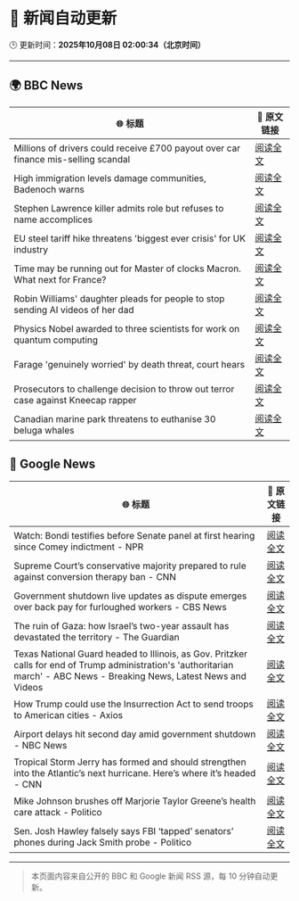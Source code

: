 # 🧠 新闻自动更新

🕒 更新时间：**2025年10月08日 02:00:34（北京时间）**

---

## 🌍 BBC News

| 🌐 标题 | 🔗 原文链接 |
|--------|-------------|
| Millions of drivers could receive £700 payout over car finance mis-selling scandal | [阅读全文](https://www.bbc.com/news/articles/cqlzwqv7xz1o?at_medium=RSS&at_campaign=rss) |
| High immigration levels damage communities, Badenoch warns | [阅读全文](https://www.bbc.com/news/articles/c5ye7njqp2eo?at_medium=RSS&at_campaign=rss) |
| Stephen Lawrence killer admits role but refuses to name accomplices | [阅读全文](https://www.bbc.com/news/articles/cewn99k9l7zo?at_medium=RSS&at_campaign=rss) |
| EU steel tariff hike threatens 'biggest ever crisis' for UK industry | [阅读全文](https://www.bbc.com/news/articles/cwy875px79po?at_medium=RSS&at_campaign=rss) |
| Time may be running out for Master of clocks Macron. What next for France? | [阅读全文](https://www.bbc.com/news/articles/c0kn04453z8o?at_medium=RSS&at_campaign=rss) |
| Robin Williams' daughter pleads for people to stop sending AI videos of her dad | [阅读全文](https://www.bbc.com/news/articles/c0r0erqk18jo?at_medium=RSS&at_campaign=rss) |
| Physics Nobel awarded to three scientists for work on quantum computing | [阅读全文](https://www.bbc.com/news/articles/c98d00nq47jo?at_medium=RSS&at_campaign=rss) |
| Farage 'genuinely worried' by death threat, court hears | [阅读全文](https://www.bbc.com/news/articles/cyv6zd73jmzo?at_medium=RSS&at_campaign=rss) |
| Prosecutors to challenge decision to throw out terror case against Kneecap rapper | [阅读全文](https://www.bbc.com/news/articles/ced57ddgqpyo?at_medium=RSS&at_campaign=rss) |
| Canadian marine park threatens to euthanise 30 beluga whales | [阅读全文](https://www.bbc.com/news/articles/c8jmddp1v49o?at_medium=RSS&at_campaign=rss) |

## 📰 Google News

| 🌐 标题 | 🔗 原文链接 |
|--------|-------------|
| Watch: Bondi testifies before Senate panel at first hearing since Comey indictment - NPR | [阅读全文](https://news.google.com/rss/articles/CBMijgFBVV95cUxQaHlBcXZScGVReFNrMksxbEZXenNMRHg3Ry1EWHJkbXQ4S1FIUEluSU1KWEF0T1VkQUR4cF9xN2pnRWZjV3FONFFxbzNFTmlqUmEyUEcwbXM4Q0tCdHFLanM0LVVMU1VROXZFVDZtem92OTlLbkFwLWRrSEM4bGVobWFld2x5LVVld1N5aW5B?oc=5) |
| Supreme Court’s conservative majority prepared to rule against conversion therapy ban - CNN | [阅读全文](https://news.google.com/rss/articles/CBMimAFBVV95cUxNZkVwR2FmZWY2SmJ2X194clh3SGNDQ2lTSEgyQUtMRnF0M0NNbk1qUnNtOHlOMERxUmM1emppa3p4bm9rdWthSFQ1YldlWU02MmRiOWFldmtRNFpqSG1DLXF4bk0zLUNONmoxeHhUWUJJRTRPckRjdDVnek42dUhmSWtXVEp4MFVTdVRxdnM4YXVBSDlPaTlDdg?oc=5) |
| Government shutdown live updates as dispute emerges over back pay for furloughed workers - CBS News | [阅读全文](https://news.google.com/rss/articles/CBMiqgFBVV95cUxNMTQtMEFxRS1MaW9FMUxRdlhqRlBJMmx1Y2RwempQRkQ3Y0xJd2hic2hja05ZY3ZfeFR1M1N3eDk3WXRQTDJ1dFdDUWZJOGlfLS1WTG9vcTdOVmNwX1diY29WY19VTFhKeW0zWFJSaE9COXlBU0dtUDNlV0VwVmJrZ2tWUlFBdURrdE1NWU9OcGlDQVRKZTVVQThfeVFTb3MwV0FZN3JaMldrZ9IBrwFBVV95cUxQY2Ftak03UnhZN3hvMHhnZEgwREh6VXd2YnZmZ1doYlk3S01YOUF5d3paZzBMWklGalk2U0F0S0F3VDNCQXBmS01raVhZRzRUanRlb0dGbDk5ZzhzRExvSFl4NnlKZzRkbzdnOHRURjNLamg5OUZpT1UyaFp4TlpCOXBIU2NyYUlKN3RWNE1tcXBBU19DbV9EUDZLTWRhUXRIOHRacVkzVnlfanZWbEow?oc=5) |
| The ruin of Gaza: how Israel’s two-year assault has devastated the territory - The Guardian | [阅读全文](https://news.google.com/rss/articles/CBMizwFBVV95cUxNVl9fSlNVWFNaa3dwNlliZk9LenRRYzM1eDFLQms0dUpDSGhOV3NweXRmWktDUlpObUlxMnA0bF9vb0ZtaEVselJYeUdndkNjRXNOWmx5MWg0bXMtQ0NtNUdjVUdIS0ZhVHk4bzBha3hYZ3NxM3FYcmRsOE56MV84d0p6R2ZKblNaWjloZHJnRndFTWVnVkpYOXgtWkw0MFBfMmcxZXhYR3ExVG41QTVmdnhSX29RVThfQTNkX3VaTGltaUZ2YXVZVUpJU25EMFU?oc=5) |
| Texas National Guard headed to Illinois, as Gov. Pritzker calls for end of Trump administration's 'authoritarian march' - ABC News - Breaking News, Latest News and Videos | [阅读全文](https://news.google.com/rss/articles/CBMiogFBVV95cUxOVGpzTmJhM1lyNG0yS1RWOTdxeENWekNRa2w3M1FfU3VHWGFyY2VrdDdnUDM1OTFTczFvNnVBOWpTbkYzTHMtNno0UW1GcFdSVFQ5UFA4ZWs0WHRZVkh5a0ZOQnRBR1RMZTVuNlg1R3FZbGcxR1NxdDdpRG9lYm1qdTlSSHQ0Zm9ZMm9qVHRmdF92aTdpOEFqek5mbFdaMWN6b2fSAacBQVVfeXFMT3RiWDloTldrM0VUZ29UYkExeW1PMFNBbmcxQkRhX0plZU5BeENQX25XMWJMdFNEanhWX0haZnY2VlU2THY2WkU2TU9xNE1DN2NZT1VzNTgyb0I5RVdSMWxuei1YQTJ0NEdZMHhnUzVsN0hmTGtXbXpoX3NjRmVIOEVsN3J0RzRRc2l2WlF3dmJtSWg3VFlWSG8ycHFrTDd1SlVjbnZfejA?oc=5) |
| How Trump could use the Insurrection Act to send troops to American cities - Axios | [阅读全文](https://news.google.com/rss/articles/CBMikAFBVV95cUxQblJ2dkp2eDViUXhhUVdPeU9pZV85bkwzYUNFeGRiVlhLRERYekdENTExV2RuLVJqNE9Hb05kZ0dsM2wyaGljQ3NGR1hhT0wwZjJqclBKMnRpN3FvOGwwRVhjVkg1RkYwZzNubGlLMWxnWWpISGFodHBUV2xHSnVnN2xoc05YaDlhcGxYVWtsQW4?oc=5) |
| Airport delays hit second day amid government shutdown - NBC News | [阅读全文](https://news.google.com/rss/articles/CBMingFBVV95cUxPRjBfRHlJcjlrTkIxVDBmd2RIeUpQeW54WnkxaEVOMWhuRTl3aHFycm5UZl9LRXBsRGJDNDdaZmVjR0xLR0xfd3RzT2YtWDQwOXR5bmR4SmZsY0c3eGVReUVjd0RaZ3pBbGNNN19IMDFaZTdlY1pEWkd3YXR5cnNvWmNPZ1gxU1VYQzkzTTdzdkcwVG9NQW04UTNvQWRPZ9IBVkFVX3lxTE1BbDJxWEZZalhyZ3F4UWktemdiaXpKMklmemMyUWtQOHhmbmRYZWUtei1FSXlKeTNaaEdfZHUzUW9nUkJvUnppcnBtS2E1R1VGQlJhUmZR?oc=5) |
| Tropical Storm Jerry has formed and should strengthen into the Atlantic’s next hurricane. Here’s where it’s headed - CNN | [阅读全文](https://news.google.com/rss/articles/CBMihgFBVV95cUxNcjlfMjdma0E3MDR3MWl0YThIYlRNcmdialRkNE1WRHRpM1NldG43TnNaV3luZjJla2dWTXhYbHk3TmF0RHBhX1JHV0xqejYzaFlGWnZRdEFOWTdhUDE2Nld2SVQ3MFFMU095WjRVTm1Vam1hdUp3dEM3d1UwTWJfNG56aFA2Zw?oc=5) |
| Mike Johnson brushes off Marjorie Taylor Greene’s health care attack - Politico | [阅读全文](https://news.google.com/rss/articles/CBMisgFBVV95cUxNd2FGVU94Y1pkUkFtYUZ0b3htSnBrX1JmS2RkTzViY1R4VzJ6WWp2cFdZY0dGYWVvTHFUdGRSLTBBNWRjaDNGeWY0ZTJPYldFU0Y4LW4xWldJbW5qNnI2ZUp4YlYxQlFVcGQyY2l2M2pTUVBqSHZYUno0cFJEVnNtREllaXVVZlg0TGdLMnRBS3hXbVpQb0xsZzdZd0dpaC1YRFRkRGhIWUt0TzAzb2ozRXZR?oc=5) |
| Sen. Josh Hawley falsely says FBI ‘tapped’ senators’ phones during Jack Smith probe - Politico | [阅读全文](https://news.google.com/rss/articles/CBMipAFBVV95cUxQVmZYNFdKemc3RTdkZ19pbG94QnpVSUpLSHlxY1lnMTFuM0hxajJUUVZ1akpmUlNfWThYZ1BrclBxRFJsbXVPWUlvUWotenZ2cmltdlozMEhTVTI0dW1IMENXZGl4NUUzM0s5bk5GM1J0cVYwdU4xT2VtVjg5SzM0SWNEeEYzS291bm8xenkyaFhoNWFKdDZkY3p4bXdBR0ZoSVlaNA?oc=5) |

---
> 本页面内容来自公开的 BBC 和 Google 新闻 RSS 源，每 10 分钟自动更新。